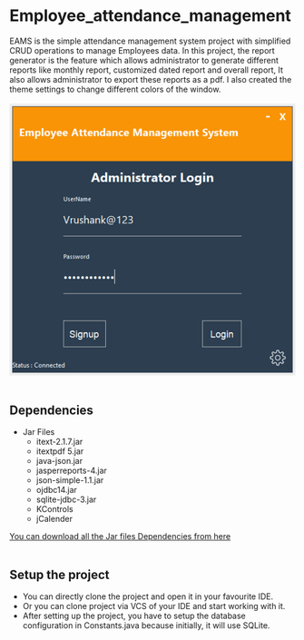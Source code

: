 # Employee_attendance_management
EAMS is the simple attendance management system project with simplified CRUD operations to manage Employees data. 
In this project, the report generator is the feature which allows administrator to generate different reports like monthly report, customized dated report and overall report,
It also allows administrator to export these reports as a pdf.
I also created the theme settings to change different colors of the window.<br><br>
<img src="https://raw.githubusercontent.com/VrushankPatel/Employee_attendance_management/master/EAMS.png"><br><br>

## Dependencies<br>
  * Jar Files
    * itext-2.1.7.jar
    * itextpdf 5.jar
    * java-json.jar
    * jasperreports-4.jar
    * json-simple-1.1.jar
    * ojdbc14.jar
    * sqlite-jdbc-3.jar
    * KControls
    * jCalender

[You can download all the Jar files Dependencies from here](https://github.com/VrushankPatel/Employee_attendance_management/blob/master/jar_files.zip)<br><br>
## Setup the project<br>
  * You can directly clone the project and open it in your favourite IDE.
  * Or you can clone project via VCS of your IDE and start working with it.
  * After setting up the project, you have to setup the database configuration in Constants.java because initially, it will use SQLite.
